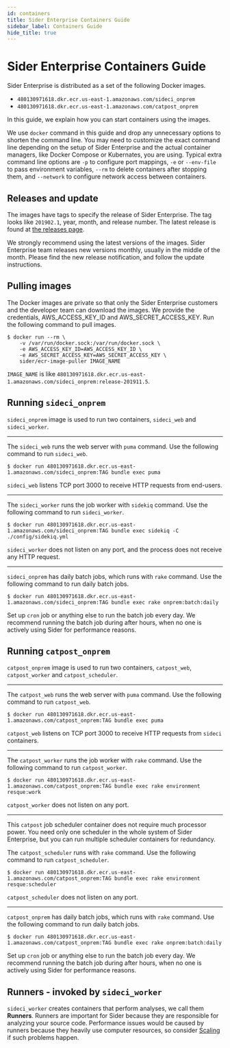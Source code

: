 ```yaml
---
id: containers
title: Sider Enterprise Containers Guide
sidebar_label: Containers Guide
hide_title: true
---
```


# Sider Enterprise Containers Guide

Sider Enterprise is distributed as a set of the following Docker images.

- `480130971618.dkr.ecr.us-east-1.amazonaws.com/sideci_onprem`
- `480130971618.dkr.ecr.us-east-1.amazonaws.com/catpost_onprem`

In this guide, we explain how you can start containers using the images.

We use `docker` command in this guide and drop any unnecessary options to shorten the command line. You may need to customize the exact command line depending on the setup of Sider Enterprise and the actual container managers, like Docker Compose or Kubernates, you are using. Typical extra command line options are `-p` to configure port mappings, `-e` or `--env-file` to pass environment variables, `--rm` to delete containers after stopping them, and `--network` to configure network access between containers.

## Releases and update

The images have tags to specify the release of Sider Enterprise. The tag looks like `201902.1`, year, month, and release number. The latest release is found at [the releases page](./releases/index.md).

We strongly recommend using the latest versions of the images. Sider Enterprise team releases new versions monthly, usually in the middle of the month. Please find the new release notification, and follow the update instructions.

## Pulling images

The Docker images are private so that only the Sider Enterprise customers and the developer team can download the images. We provide the credentials, AWS_ACCESS_KEY_ID and AWS_SECRET_ACCESS_KEY. Run the following command to pull images.

```shell-session
$ docker run --rm \
    -v /var/run/docker.sock:/var/run/docker.sock \
    -e AWS_ACCESS_KEY_ID=AWS_ACCESS_KEY_ID \
    -e AWS_SECRET_ACCESS_KEY=AWS_SECRET_ACCESS_KEY \
    sider/ecr-image-puller IMAGE_NAME
```

`IMAGE_NAME` is like `480130971618.dkr.ecr.us-east-1.amazonaws.com/sideci_onprem:release-201911.5`.

## Running `sideci_onprem`

`sideci_onprem` image is used to run two containers, `sideci_web` and `sideci_worker`.

---

The `sideci_web` runs the web server with `puma` command. Use the following command to run `sideci_web`.

```
$ docker run 480130971618.dkr.ecr.us-east-1.amazonaws.com/sideci_onprem:TAG bundle exec puma
```

`sideci_web` listens TCP port 3000 to receive HTTP requests from end-users.

---

The `sideci_worker` runs the job worker with `sidekiq` command. Use the following command to run `sideci_worker`.

```
$ docker run 480130971618.dkr.ecr.us-east-1.amazonaws.com/sideci_onprem:TAG bundle exec sidekiq -C ./config/sidekiq.yml
```

`sideci_worker` does not listen on any port, and the process does not receive any HTTP request.

---

`sideci_onprem` has daily batch jobs, which runs with `rake` command. Use the following command to run daily batch jobs.

```
$ docker run 480130971618.dkr.ecr.us-east-1.amazonaws.com/sideci_onprem:TAG bundle exec rake onprem:batch:daily
```

Set up `cron` job or anything else to run the batch job every day. We recommend running the batch job during after hours, when no one is actively using Sider for performance reasons.

## Running `catpost_onprem`

`catpost_onprem` image is used to run two containers, `catpost_web`, `catpost_worker` and `catpost_scheduler`.

---

The `catpost_web` runs the web server with `puma` command. Use the following command to run `catpost_web`.

```
$ docker run 480130971618.dkr.ecr.us-east-1.amazonaws.com/catpost_onprem:TAG bundle exec puma
```

`catpost_web` listens on TCP port 3000 to receive HTTP requests from `sideci` containers.

---

The `catpost_worker` runs the job worker with `rake` command. Use the following command to run `catpost_worker`.

```
$ docker run 480130971618.dkr.ecr.us-east-1.amazonaws.com/catpost_onprem:TAG bundle exec rake environment resque:work
```

`catpost_worker` does not listen on any port.

---

This `catpost` job scheduler container does not require much processor power.
You need only one scheduler in the whole system of Sider Enterprise, but you can run multiple scheduler containers for redundancy.

The `catpost_scheduler` runs with `rake` command. Use the following command to run `catpost_scheduler`.

```
$ docker run 480130971618.dkr.ecr.us-east-1.amazonaws.com/catpost_onprem:TAG bundle exec rake environment resque:scheduler
```

`catpost_scheduler` does not listen on any port.

---

`catpost_onprem` has daily batch jobs, which runs with `rake` command. Use the following command to run daily batch jobs.

```
$ docker run 480130971618.dkr.ecr.us-east-1.amazonaws.com/catpost_onprem:TAG bundle exec rake onprem:batch:daily
```

Set up `cron` job or anything else to run the batch job every day. We recommend running the batch job during after hours, when no one is actively using Sider for performance reasons.

## Runners - invoked by `sideci_worker`

`sideci_worker` creates containers that perform analyses, we call them **Runners**.
Runners are important for Sider because they are responsible for analyzing your source code.
Performance issues would be caused by runners because they heavily use computer resources,
so consider [Scaling](./scaling.md) if such problems happen.
